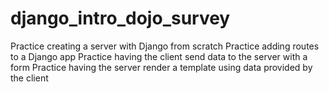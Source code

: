 # django_intro_dojo_survey
Practice creating a server with Django from scratch
Practice adding routes to a Django app
Practice having the client send data to the server with a form
Practice having the server render a template using data provided by the client
